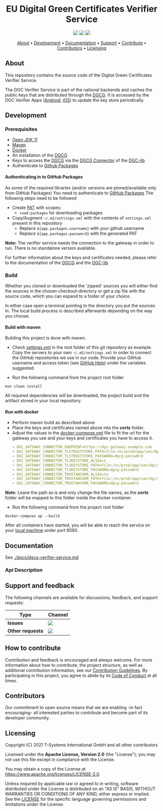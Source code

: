 <h1 align="center">
    EU Digital Green Certificates Verifier Service
</h1>

<p align="center">
    <a href="/../../commits/" title="Last Commit"><img src="https://img.shields.io/github/last-commit/eu-digital-green-certificates/dgca-verifier-service?style=flat"></a>
    <a href="/../../issues" title="Open Issues"><img src="https://img.shields.io/github/issues/eu-digital-green-certificates/dgca-verifier-service?style=flat"></a>
    <a href="./LICENSE" title="License"><img src="https://img.shields.io/badge/License-Apache%202.0-green.svg?style=flat"></a>
</p>

<p align="center">
  <a href="#about">About</a> •
  <a href="#development">Development</a> •
  <a href="#documentation">Documentation</a> •
  <a href="#support-and-feedback">Support</a> •
  <a href="#how-to-contribute">Contribute</a> •
  <a href="#contributors">Contributors</a> •
  <a href="#licensing">Licensing</a>
</p>

## About

This repository contains the source code of the Digital Green Certificates Verifier Service.

The DGC Verifier Service is part of the national backends and caches the public keys that are distributed through the [DGCG](https://github.com/eu-digital-green-certificates/dgc-gateway). It is accessed by the DGC Verifier Apps ([Android](https://github.com/eu-digital-green-certificates/dgca-verifier-app-android), [iOS](https://github.com/eu-digital-green-certificates/dgca-verifier-app-ios)) to update the key store periodically.

## Development

### Prerequisites

- [Open JDK 11](https://openjdk.java.net)
- [Maven](https://maven.apache.org)
- [Docker](https://www.docker.com)
- An installation of the [DGCG](https://https://github.com/eu-digital-green-certificates/dgc-gateway)
- Keys to access the [DGCG](https://https://github.com/eu-digital-green-certificates/dgc-gateway) via the
  [DGCG Connector](https://github.com/eu-digital-green-certificates/dgc-lib) of the [DGC-lib](https://github.com/eu-digital-green-certificates/dgc-lib)
- Authenticate to [Github Packages](https://docs.github.com/en/packages/working-with-a-github-packages-registry/working-with-the-apache-maven-registry)

#### Authenticating in to GitHub Packages

As some of the required libraries (and/or versions are pinned/available only from GitHub Packages) You need to authenticate
to [GitHub Packages](https://docs.github.com/en/packages/working-with-a-github-packages-registry/working-with-the-apache-maven-registry)
The following steps need to be followed

- Create [PAT](https://docs.github.com/en/github/authenticating-to-github/creating-a-personal-access-token) with scopes:
  - `read:packages` for downloading packages
- Copy/Augment `~/.m2/settings.xml` with the contents of `settings.xml` present in this repository
  - Replace `${app.packages.username}` with your github username
  - Replace `${app.packages.password}` with the generated PAT
  
**Note:** The verifier service needs the connection to the gateway in order to run. There is no standalone version available.

For further information about the keys and certificates needed, please refer to the documentation of the 
[DGCG](https://https://github.com/eu-digital-green-certificates/dgc-gateway) and the 
[DGC-lib](https://github.com/eu-digital-green-certificates/dgc-lib)
  
### Build

Whether you cloned or downloaded the 'zipped' sources you will either find the sources in the chosen checkout-directory or get a zip file with the source code, which you can expand to a folder of your choice.

In either case open a terminal pointing to the directory you put the sources in. The local build process is described afterwards depending on the way you choose.


#### Build with maven
Building this project is done with maven.  

* Check [settings.xml](settings.xml) in the root folder of this git repository as example.  
  Copy the servers to your own `~/.m2/settings.xml` in order to connect the GitHub repositories we use in our code. Provide your GitHub username and access token (see [GitHub Help](https://docs.github.com/en/github/authenticating-to-github/creating-a-personal-access-token)) under the variables suggested.

* Run the following command from the project root folder
```shell
mvn clean install
```
All required dependencies will be downloaded, the project build and the artifact stored in your local repository.
#### Run with docker
* Perform maven build as described above
* Place the keys and certificates named above into the ***certs*** folder.
* Adjust the values in the [docker-compose.yml](docker-compose.yml) file to fit the url for the gateway you use and 
  your keys and certificates you have to access it.
  ```yaml
  - DGC_GATEWAY_CONNECTOR_ENDPOINT=https://dgc-gateway.example.com
  - DGC_GATEWAY_CONNECTOR_TLSTRUSTSTORE_PATH=file:/ec/prod/app/san/dgc/tls_trust_store.p12
  - DGC_GATEWAY_CONNECTOR_TLSTRUSTSTORE_PASSWORD=dgcg-p4ssw0rd
  - DGC_GATEWAY_CONNECTOR_TLSKEYSTORE_ALIAS=1
  - DGC_GATEWAY_CONNECTOR_TLSKEYSTORE_PATH=file:/ec/prod/app/san/dgc/tls_key_store.p12
  - DGC_GATEWAY_CONNECTOR_TLSKEYSTORE_PASSWORD=dgcg-p4ssw0rd
  - DGC_GATEWAY_CONNECTOR_TRUSTANCHOR_ALIAS=ta
  - DGC_GATEWAY_CONNECTOR_TRUSTANCHOR_PATH=file:/ec/prod/app/san/dgc/trust_anchor.jks
  - DGC_GATEWAY_CONNECTOR_TRUSTANCHOR_PASSWORD=dgcg-p4ssw0rd
  ```
***Note:*** Leave the path as is and only change the file names, as the ***certs*** folder will be mapped to this folder inside the docker container.

* Run the following command from the project root folder

```shell
docker-compose up --build
```

After all containers have started, you will be able to reach the service on your [local machine](http://localhost:8080/api/docs) under port 8080.

## Documentation  

See [./docs/dgca-verifier-service.md](./docs/dgca-verifier-service.md)
  
### Api Description

## Support and feedback

The following channels are available for discussions, feedback, and support requests:

| Type                     | Channel                                                |
| ------------------------ | ------------------------------------------------------ |
| **Issues**    | <a href="/../../issues" title="Open Issues"><img src="https://img.shields.io/github/issues/eu-digital-green-certificates/dgca-verifier-service?style=flat"></a>  |
| **Other requests**    | <a href="mailto:opensource@telekom.de" title="Email DGC Team"><img src="https://img.shields.io/badge/email-DGC%20team-green?logo=mail.ru&style=flat-square&logoColor=white"></a>   |

## How to contribute  

Contribution and feedback is encouraged and always welcome. For more information about how to contribute, the project structure, as well as additional contribution information, see our [Contribution Guidelines](./CONTRIBUTING.md). By participating in this project, you agree to abide by its [Code of Conduct](./CODE_OF_CONDUCT.md) at all times.

## Contributors  

Our commitment to open source means that we are enabling -in fact encouraging- all interested parties to contribute and become part of its developer community.

## Licensing

Copyright (C) 2021 T-Systems International GmbH and all other contributors

Licensed under the **Apache License, Version 2.0** (the "License"); you may not use this file except in compliance with the License.

You may obtain a copy of the License at https://www.apache.org/licenses/LICENSE-2.0.

Unless required by applicable law or agreed to in writing, software distributed under the License is distributed on an "AS IS" BASIS, WITHOUT WARRANTIES OR CONDITIONS OF ANY KIND, either express or implied. See the [LICENSE](./LICENSE) for the specific language governing permissions and limitations under the License.
